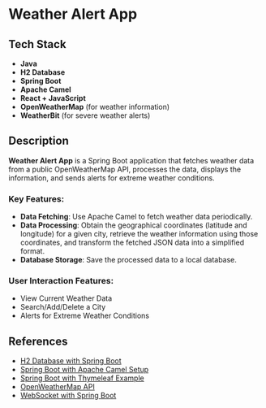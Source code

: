 # Weather Alert App

## Tech Stack

- **Java**
- **H2 Database**
- **Spring Boot**
- **Apache Camel**
- **React + JavaScript**
- **OpenWeatherMap** (for weather information)
- **WeatherBit** (for severe weather alerts)

## Description

**Weather Alert App** is a Spring Boot application that fetches weather data from a public OpenWeatherMap API, processes the data, displays the information, and sends alerts for extreme weather conditions.

### Key Features:
- **Data Fetching**: Use Apache Camel to fetch weather data periodically.
- **Data Processing**: Obtain the geographical coordinates (latitude and longitude) for a given city, retrieve the weather information using those coordinates, and transform the fetched JSON data into a simplified format.
- **Database Storage**: Save the processed data to a local database.

### User Interaction Features:
- View Current Weather Data
- Search/Add/Delete a City
- Alerts for Extreme Weather Conditions

## References

- [H2 Database with Spring Boot](https://www.baeldung.com/spring-boot-h2-database)
- [Spring Boot with Apache Camel Setup](https://www.geeksforgeeks.org/using-spring-boot-with-apache-camel/)
- [Spring Boot with Thymeleaf Example](https://www.geeksforgeeks.org/spring-boot-thymeleaf-with-example/)
- [OpenWeatherMap API](https://openweathermap.org/current)
- [WebSocket with Spring Boot](https://www.geeksforgeeks.org/spring-boot-web-socket/)
